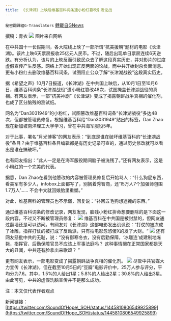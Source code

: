 ```yaml
---
title: 《长津湖》上映后维基百科词条遭小粉红篡改引发论战
---
```

`秘密翻譯組G-Translators` [轉載自GNews](https://gnews.org/zh-hans/1578480/)

撰稿：青衣
![](https://assets.gnews.org/wp-content/uploads/2021/10/图片1-17.png)
图片来自网络

在中共国十一长假期间，各大院线上映了一部所谓“抗美援朝”题材的电影《长津湖》。该片上映6天票房报收25亿元人民币。不过，随后出现单日票房连续6天逆跌。有分析认为，该片的上映反而引致民众去了解这段真实历史，并对影片的过度虚假宣传产生反感。网络上开始出现正反两面的论战，而中共开始封杀负面消息。更有小粉红去删改维基百科词条，试图阻止公众了解“长津湖战役”这段真实历史。

据《希望之声》10月7日报道，《长津湖》在中共国上映后，从10月1日至10月6日，维基百科词条“长津湖战役”遭小粉红篡改48次，试图掩盖长津湖战役的真相。有网友表示，一部“抗美神剧”《长津湖》变成了揭露朝鲜战争真相的催化剂，也成了区分脑残的测试纸。

网名为“Dan3031949”的小粉红，试图篡改维基百科词条“长津湖战役”多达48次，但都被管理员修复。根据维基百科给“Dan3031949”贴出的标签，Dan Zhao 现在新加坡南洋理工大学学习，曾在中共海军服役5年。

对于此事，署名“月光博客”的网友表示：“到底是谁在破坏维基百科的“长津湖战役”条目？由于维基百科条目编辑都是有历史记录可查的，通过历史修改就可以看出是谁在搞破坏。”

也有网友指出：“此人一定是在海军服役期间脑子被洗残了。”还有网友表示，这是小粉红的一个完美的代表。

据悉，Dan Zhao在看到他篡改的内容被管理员修复后开始骂人：“什么狗屁东西，看美军有多少人，infobox上面都写了，别搁着秀智商，还‘15万人7个加强师包围1.7万人’…… 不会中文就回娘胎里重塑。”

对此，维基百科的管理员也不示弱，回复说：“补回五毛狗想遮掩的东西。”

通过维基百科词条的修改记录，网友发现，脑残小粉红拚命想要删除的是下面这一段内容，不过又不断被管理员修复：
![](https://assets.gnews.org/wp-content/uploads/2021/10/图片2-7.png)
维基百科在中共国是被封禁的，但网友通过翻墙还是可以访问。有网友对《长津湖》这部电影发出讥讽说：“打仗的被冻成了冰雕，指挥打仗的被打成了反动派，只有拍电影忽悠傻X的发了大财。“
![](https://assets.gnews.org/wp-content/uploads/2021/10/图片3-3.png)
还有网友怒批中共的无耻，说：“没有御寒冬衣，没有后勤保障，‘冰雕连’成建制地冻毙，指挥官、后勤保障官员不应该上军事法庭吗？ 这种事情搁在正常国家都是天大的丑闻，中共还有脸拿出来歌颂？ ”

更有网友表示，一部电影变成了揭露朝鲜战争真相的催化剂。
![](https://assets.gnews.org/wp-content/uploads/2021/10/图片4.png)
尽管中共官媒大力宣传《长津湖》，但在截至10月5日的“豆瓣”电影评价中，25万人参与评分，平均分为7.6。其中，1.5%的人给出1星；5.8%的人给出2星；30.8%的人给出3星。 由此可见，中共的虚假洗脑宣传并不是那么成功。

注：本文仅代表作者观点

新闻链接：[https://twitter.com/SoundOfHope\_SOH/status/1445810806549925899](https://twitter.com/SoundOfHope_SOH/status/1445810806549925899)

